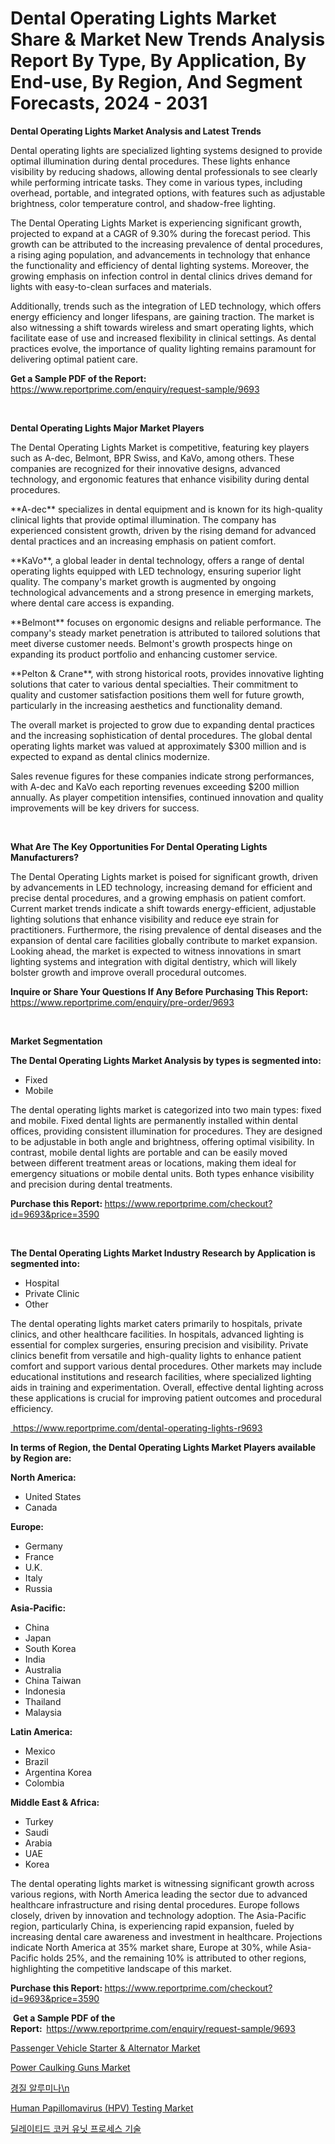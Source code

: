 <p><h1>Dental Operating Lights Market Share & Market New Trends Analysis Report By Type, By Application, By End-use, By Region, And Segment Forecasts, 2024 - 2031</h1></p><p><strong>Dental Operating Lights Market Analysis and Latest Trends</strong></p>
<p><p>Dental operating lights are specialized lighting systems designed to provide optimal illumination during dental procedures. These lights enhance visibility by reducing shadows, allowing dental professionals to see clearly while performing intricate tasks. They come in various types, including overhead, portable, and integrated options, with features such as adjustable brightness, color temperature control, and shadow-free lighting.</p><p>The Dental Operating Lights Market is experiencing significant growth, projected to expand at a CAGR of 9.30% during the forecast period. This growth can be attributed to the increasing prevalence of dental procedures, a rising aging population, and advancements in technology that enhance the functionality and efficiency of dental lighting systems. Moreover, the growing emphasis on infection control in dental clinics drives demand for lights with easy-to-clean surfaces and materials. </p><p>Additionally, trends such as the integration of LED technology, which offers energy efficiency and longer lifespans, are gaining traction. The market is also witnessing a shift towards wireless and smart operating lights, which facilitate ease of use and increased flexibility in clinical settings. As dental practices evolve, the importance of quality lighting remains paramount for delivering optimal patient care.</p></p>
<p><strong>Get a Sample PDF of the Report:&nbsp;</strong> <a href="https://www.reportprime.com/enquiry/request-sample/9693">https://www.reportprime.com/enquiry/request-sample/9693</a></p>
<p>&nbsp;</p>
<p><strong>Dental Operating Lights Major Market Players</strong></p>
<p><p>The Dental Operating Lights Market is competitive, featuring key players such as A-dec, Belmont, BPR Swiss, and KaVo, among others. These companies are recognized for their innovative designs, advanced technology, and ergonomic features that enhance visibility during dental procedures.</p><p>**A-dec** specializes in dental equipment and is known for its high-quality clinical lights that provide optimal illumination. The company has experienced consistent growth, driven by the rising demand for advanced dental practices and an increasing emphasis on patient comfort.</p><p>**KaVo**, a global leader in dental technology, offers a range of dental operating lights equipped with LED technology, ensuring superior light quality. The company's market growth is augmented by ongoing technological advancements and a strong presence in emerging markets, where dental care access is expanding.</p><p>**Belmont** focuses on ergonomic designs and reliable performance. The company's steady market penetration is attributed to tailored solutions that meet diverse customer needs. Belmont's growth prospects hinge on expanding its product portfolio and enhancing customer service.</p><p>**Pelton & Crane**, with strong historical roots, provides innovative lighting solutions that cater to various dental specialties. Their commitment to quality and customer satisfaction positions them well for future growth, particularly in the increasing aesthetics and functionality demand.</p><p>The overall market is projected to grow due to expanding dental practices and the increasing sophistication of dental procedures. The global dental operating lights market was valued at approximately $300 million and is expected to expand as dental clinics modernize.</p><p>Sales revenue figures for these companies indicate strong performances, with A-dec and KaVo each reporting revenues exceeding $200 million annually. As player competition intensifies, continued innovation and quality improvements will be key drivers for success.</p></p>
<p>&nbsp;</p>
<p><strong>What Are The Key Opportunities For Dental Operating Lights Manufacturers?</strong></p>
<p><p>The Dental Operating Lights market is poised for significant growth, driven by advancements in LED technology, increasing demand for efficient and precise dental procedures, and a growing emphasis on patient comfort. Current market trends indicate a shift towards energy-efficient, adjustable lighting solutions that enhance visibility and reduce eye strain for practitioners. Furthermore, the rising prevalence of dental diseases and the expansion of dental care facilities globally contribute to market expansion. Looking ahead, the market is expected to witness innovations in smart lighting systems and integration with digital dentistry, which will likely bolster growth and improve overall procedural outcomes.</p></p>
<p><strong>Inquire or Share Your Questions If Any Before Purchasing This Report:</strong> <a href="https://www.reportprime.com/enquiry/pre-order/9693">https://www.reportprime.com/enquiry/pre-order/9693</a></p>
<p>&nbsp;</p>
<p><strong>Market Segmentation</strong></p>
<p><strong>The Dental Operating Lights Market Analysis by types is segmented into:</strong></p>
<p><ul><li>Fixed</li><li>Mobile</li></ul></p>
<p><p>The dental operating lights market is categorized into two main types: fixed and mobile. Fixed dental lights are permanently installed within dental offices, providing consistent illumination for procedures. They are designed to be adjustable in both angle and brightness, offering optimal visibility. In contrast, mobile dental lights are portable and can be easily moved between different treatment areas or locations, making them ideal for emergency situations or mobile dental units. Both types enhance visibility and precision during dental treatments.</p></p>
<p><strong>Purchase this Report:&nbsp;</strong><a href="https://www.reportprime.com/checkout?id=9693&price=3590">https://www.reportprime.com/checkout?id=9693&price=3590</a></p>
<p>&nbsp;</p>
<p><strong>The Dental Operating Lights Market Industry Research by Application is segmented into:</strong></p>
<p><ul><li>Hospital</li><li>Private Clinic</li><li>Other</li></ul></p>
<p><p>The dental operating lights market caters primarily to hospitals, private clinics, and other healthcare facilities. In hospitals, advanced lighting is essential for complex surgeries, ensuring precision and visibility. Private clinics benefit from versatile and high-quality lights to enhance patient comfort and support various dental procedures. Other markets may include educational institutions and research facilities, where specialized lighting aids in training and experimentation. Overall, effective dental lighting across these applications is crucial for improving patient outcomes and procedural efficiency.</p></p>
<p><a href="https://www.reportprime.com/dental-operating-lights-r9693">&nbsp;https://www.reportprime.com/dental-operating-lights-r9693</a></p>
<p><strong>In terms of Region, the Dental Operating Lights Market Players available by Region are:</strong></p>
<p>
    <p> <strong> North America: </strong>
        <ul>
            <li>United States</li>
            <li>Canada</li>
        </ul>
        </p> 
    <p> <strong> Europe: </strong>
        <ul>
            <li>Germany</li>
            <li>France</li>
            <li>U.K.</li>
            <li>Italy</li>
            <li>Russia</li>
        </ul>
        </p> 
    <p> <strong> Asia-Pacific: </strong>
        <ul>
            <li>China</li>
            <li>Japan</li>
            <li>South Korea</li>
            <li>India</li>
            <li>Australia</li>
            <li>China Taiwan</li>
            <li>Indonesia</li>
            <li>Thailand</li>
            <li>Malaysia</li>
        </ul>
        </p> 
    <p> <strong> Latin America: </strong>
        <ul>
            <li>Mexico</li>
            <li>Brazil</li>
            <li>Argentina Korea</li>
            <li>Colombia</li>
        </ul>
        </p> 
    <p> <strong> Middle East & Africa: </strong>
        <ul>
            <li>Turkey</li>
            <li>Saudi</li>
            <li>Arabia</li>
            <li>UAE</li>
            <li>Korea</li>
        </ul>
    </p>
    </p>
<p><p>The dental operating lights market is witnessing significant growth across various regions, with North America leading the sector due to advanced healthcare infrastructure and rising dental procedures. Europe follows closely, driven by innovation and technology adoption. The Asia-Pacific region, particularly China, is experiencing rapid expansion, fueled by increasing dental care awareness and investment in healthcare. Projections indicate North America at 35% market share, Europe at 30%, while Asia-Pacific holds 25%, and the remaining 10% is attributed to other regions, highlighting the competitive landscape of this market.</p></p>
<p><strong>Purchase this Report: </strong><a href="https://www.reportprime.com/checkout?id=9693&price=3590">https://www.reportprime.com/checkout?id=9693&price=3590</a></p>
<p>&nbsp;<strong>Get a Sample PDF of the Report:&nbsp;&nbsp;</strong><a href="https://www.reportprime.com/enquiry/request-sample/9693">https://www.reportprime.com/enquiry/request-sample/9693</a></p>
<p><strong></strong></p>
<p><p><a href="https://issuu.com/reportprime-2/docs/passenger-vehicle-starter-alternato_6a3c1a61201593">Passenger Vehicle Starter & Alternator Market</a></p><p><a href="https://issuu.com/reportprime-2/docs/power-caulking-guns-market-size-203_0966944c861e82">Power Caulking Guns Market</a></p><p><a href="https://medium.com/@dewayneber2023/%EC%84%B8%EA%B3%84-rigid-alumina-n-market-%EC%9D%80-2024%EC%97%90%EC%84%9C-2031%EB%A1%9C-%EC%97%B0%ED%8F%89%EA%B7%A0-%EC%A6%9D%EA%B0%80%EC%9C%A8%EC%9D%84-%EB%B3%B4%EC%9D%BC-%EA%B2%83%EC%9C%BC%EB%A1%9C-%EC%98%88%EC%83%81%EB%90%A9%EB%8B%88%EB%8B%A4-a1849fa18d78">경질 알루미나\n</a></p><p><a href="https://www.linkedin.com/pulse/how-human-papillomavirus-hpv-testing-market-evolve-growth-1euue?trackingId=7NchooK7SKCzuynKFZvyzw%3D%3D">Human Papillomavirus (HPV) Testing Market</a></p><p><a href="https://medium.com/@darianswift1922_33282/delayed-coker-unit-process-technology-market-%EC%9D%98-%EA%B8%80%EB%A1%9C%EB%B2%8C-%EC%8B%9C%EC%9E%A5-%EA%B0%9C%EC%9A%94%EB%8A%94-%EC%A0%84-%EC%84%B8%EA%B3%84-%EB%B0%8F-%EC%A3%BC%EC%9A%94-%EC%8B%9C%EC%9E%A5%EC%9D%98-%EC%82%B0%EC%97%85%EC%97%90-%EC%98%81%ED%96%A5%EC%9D%84-%EB%AF%B8%EC%B9%98%EB%8A%94-%EC%A3%BC%EC%9A%94-%ED%8A%B8%EB%A0%8C%EB%93%9C%EC%97%90-%EB%8C%80%ED%95%9C-33c799194da9">딜레이티드 코커 유닛 프로세스 기술</a></p></p>